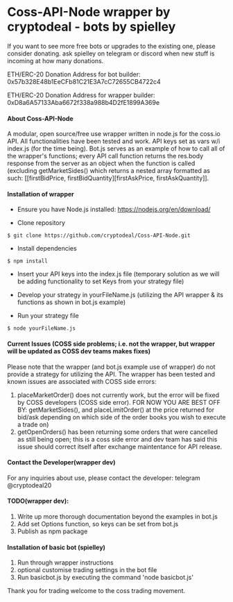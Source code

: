 # Coss-API-Node wrapper by cryptodeal - bots by spielley

If you want to see more free bots or upgrades to the existing one, please consider donating. ask spielley on telegram or discord when new stuff is incoming at how many donations.

ETH/ERC-20 Donation Address for bot builder: 0x57b328E48b1EeCFb81C21E3A7cC72655CB4722c4

ETH/ERC-20 Donation Address for wrapper builder: 0xD8a6A57133Aba6672f338a988b4D2fE1899A369e


#### About Coss-API-Node

A modular, open source/free use wrapper written in node.js for the coss.io API. All functionalities have been tested and work. API keys set as vars w/i index.js (for the time being). Bot.js serves as an example of how to call all of the wrapper's functions; every API call function returns the res.body response from the server as an object when the function is called (excluding getMarketSides() which returns a nested array formatted as such: [[firstBidPrice, firstBidQuantity][firstAskPrice, firstAskQuantity]].


#### Installation of wrapper

* Ensure you have Node.js installed:
https://nodejs.org/en/download/

* Clone repository
```
$ git clone https://github.com/cryptodeal/Coss-API-Node.git

```
* Install dependencies

```
$ npm install
```

* Insert your API keys into the index.js file (temporary solution as we will be adding functionality to set Keys from your strategy file)
* Develop your strategy in yourFileName.js (utilizing the API wrapper & its functions as shown in bot.js example)

* Run your strategy file
```
$ node yourFileName.js
```


#### Current Issues (COSS side problems; i.e. not the wrapper, but wrapper will be updated as COSS dev teams makes fixes)

Please note that the wrapper (and bot.js example use of wrapper) do not provide a strategy for utilizing the API. The wrapper has been tested and known issues are associated with COSS side errors:

1. placeMarketOrder() does not currently work, but the error will be fixed by COSS developers (COSS side error). FOR NOW YOU ARE BEST OFF BY: getMarketSides(), and placeLimitOrder() at the price returned for bid/ask depending on which side of the order books you wish to execute a trade on)
2. getOpenOrders() has been returning some orders that were cancelled as still being open; this is a coss side error and dev team has said this issue should correct itself after exchange maintentance for API release.


#### Contact the Developer(wrapper dev)

For any inquiries about use, please contact the developer: telegram @cryptodeal20


#### TODO(wrapper dev):
1. Write up more thorough documentation beyond the examples in bot.js 
2. Add set Options function, so keys can be set from bot.js 
3. Publish as npm package

#### Installation of basic bot (spielley)
1. Run through wrapper instructions
2. optional customise trading settings in the bot file
3. Run basicbot.js by executing the command 'node basicbot.js'

Thank you for trading
welcome to the coss trading movement.
